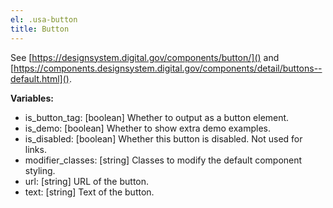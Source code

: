 ```yaml
---
el: .usa-button
title: Button
---
```

See [https://designsystem.digital.gov/components/button/]() and
[https://components.designsystem.digital.gov/components/detail/buttons--default.html]().

__Variables:__
* is_button_tag: [boolean] Whether to output as a button element.
* is_demo: [boolean] Whether to show extra demo examples.
* is_disabled: [boolean] Whether this button is disabled. Not used for links.
* modifier_classes: [string] Classes to modify the default component styling.
* url: [string] URL of the button.
* text: [string] Text of the button.
